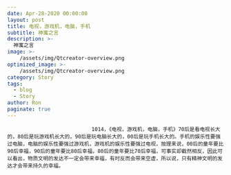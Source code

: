 ```yaml
---
date: Apr-28-2020 00:00:00
layout: post
title: 电视，游戏机，电脑，手机
subtitle: 神寓之言
description: >-
  神寓之言
image: >-
    /assets/img/Qtcreator-overview.png
optimized_image: >-
    /assets/img/Qtcreator-overview.png
category: Story
tags:
  - blog
  - Story
author: Ron
paginate: true
---
```


							　　1014，《电视，游戏机，电脑，手机》70后是看电视长大的，80后是玩游戏机长大的，90后是玩电脑长大的，00后是玩手机长大的。手机的娱乐性要强过电脑，电脑的娱乐性要强过游戏机，游戏机的娱乐性要强过电视，按理来说，00后的童年要比90后幸福，90后的童年要比80后幸福，80后的童年要比70后幸福，可事实却截然相反，因此可以看出，物质文明的发达不一定会带来幸福，有时反而会带来空虚，所以说，只有精神文明的发达才会带来持久的幸福。
							
							
						